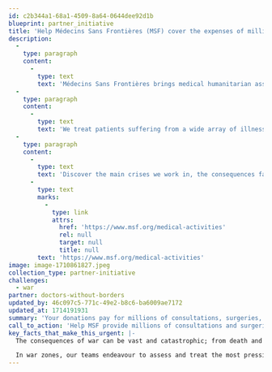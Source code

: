 ```yaml
---
id: c2b344a1-68a1-4509-8a64-0644dee92d1b
blueprint: partner_initiative
title: 'Help Médecins Sans Frontières (MSF) cover the expenses of millions of surgeries every year.'
description:
  -
    type: paragraph
    content:
      -
        type: text
        text: 'Médecins Sans Frontières brings medical humanitarian assistance to victims of conflict, natural disasters, epidemics or healthcare exclusion.'
  -
    type: paragraph
    content:
      -
        type: text
        text: 'We treat patients suffering from a wide array of illnesses and health needs. Here you will find some of the main needs we see and what we do about them.'
  -
    type: paragraph
    content:
      -
        type: text
        text: 'Discover the main crises we work in, the consequences faced by affected people and challenges in delivering care:   '
      -
        type: text
        marks:
          -
            type: link
            attrs:
              href: 'https://www.msf.org/medical-activities'
              rel: null
              target: null
              title: null
        text: 'https://www.msf.org/medical-activities'
image: image-1710861827.jpeg
collection_type: partner-initiative
challenges:
  - war
partner: doctors-without-borders
updated_by: 46c097c5-771c-49e2-b8c6-ba6009ae7172
updated_at: 1714191931
summary: 'Your donations pay for millions of consultations, surgeries, treatments and vaccinations every year. 80% of our financial resources are allocated to fulfilling our social mission: humanitarian programmes (65%); support for our projects and programmes (12%); and 3% to awareness-raising, the Access Campaign, and the Drugs for Neglected Diseases initiative (DNDi).'
call_to_action: 'Help MSF provide millions of consultations and surgeries every year.'
key_facts_that_make_this_urgent: |-
  The consequences of war can be vast and catastrophic; from death and violence; to long-term lifechanging injuries and post-traumatic stress disorder; destroyed infrastructure and healthcare systems; as well as people being uprooted and forced to leave everything behind.  

  In war zones, our teams endeavour to assess and treat the most pressing needs; we don’t take sides but address people’s medical and humanitarian needs first and foremost. We also speak out about the situations faced by the people we strive to help, including in war zones. We will continue to provide assistance to people in distress, regardless of their race, religion, creed or political convictions.
---
```

